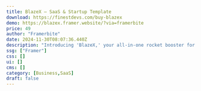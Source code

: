 ```yaml
---
title: BlazeX — SaaS & Startup Template
download: https://finestdevs.com/buy-blazex
demo: https://blazex.framer.website/?via=framerbite
price: 49
author: "Framerbite"
date: 2024-11-30T08:07:36.440Z
description: "Introducing 'BlazeX,' your all-in-one rocket booster for SaaS and startup success! With 4 different homepages & 18+ complete, ready-to-use pages, this Framer template is the ultimate choice. Tailored specifically for SaaS and startups."
ssg: ["Framer"]
css: []
ui: []
cms: []
category: [Business,SaaS]
draft: false
---
```

